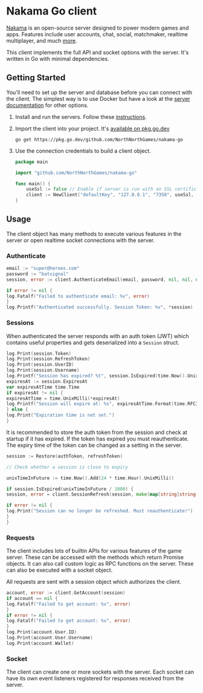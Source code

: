 # Nakama Go client

[Nakama](https://github.com/heroiclabs/nakama) is an open-source server designed to power modern games and apps.
Features include user accounts, chat, social, matchmaker, realtime multiplayer, and much [more](https://heroiclabs.com).

This client implements the full API and socket options with the server. It's written in Go with minimal dependencies.

## Getting Started

You'll need to set up the server and database before you can connect with the client. The simplest way is to use Docker
but have a look at the [server documentation](https://github.com/heroiclabs/nakama#getting-started) for other options.

1. Install and run the servers. Follow
   these [instructions](https://heroiclabs.com/docs/nakama/getting-started/install/docker/).

2. Import the client into your project.
   It's [available on pkg.go.dev](https://pkg.go.dev/github.com/NorthNorthGames/nakama-go)

   ```shell
   go get https://pkg.go.dev/github.com/NorthNorthGames/nakama-go
   ```

3. Use the connection credentials to build a client object.

   ```go
   package main

   import "github.com/NorthNorthGames/nakama-go"
   
   func main() {
	   useSsl := false // Enable if server is run with an SSL certificate
	   client := NewClient("defaultKey", "127.0.0.1", "7350", useSsl, nil, nil)
   }
   ```

## Usage

The client object has many methods to execute various features in the server or open realtime socket connections with
the server.

### Authenticate

```go
email := "super@heroes.com"
password := "batsignal"
session, error := client.AuthenticateEmail(email, password, nil, nil, nil)

if error != nil {
log.Fatalf("Failed to authenticate email: %v", error)
}
log.Printf("Authenticated successfully. Session Token: %v", *session)
```

### Sessions

When authenticated the server responds with an auth token (JWT) which contains useful properties and gets deserialized
into a `Session` struct.

```go
log.Print(session.Token)
log.Print(session.RefreshToken)
log.Print(session.UserID)
log.Print(session.Username)
log.Printf("Session has expired? %t", session.IsExpired(time.Now().UnixMilli()/1000))
expiresAt := session.ExpiresAt
var expiresAtTime time.Time
if expiresAt != nil {
expiresAtTime = time.UnixMilli(*expiresAt)
log.Printf("Session will expire at: %s", expiresAtTime.Format(time.RFC3339))
} else {
log.Print("Expiration time is not set.")
}
```

It is recommended to store the auth token from the session and check at startup if it has expired. If the token has
expired you must reauthenticate. The expiry time of the token can be changed as a setting in the server.

```go
session := Restore(authToken, refreshToken)

// Check whether a session is close to expiry

unixTimeInFuture := time.Now().Add(24 * time.Hour).UnixMilli()

if session.IsExpired(unixTimeInFuture / 1000) {
session, error = client.SessionRefresh(session, make(map[string]string))

if error != nil {
log.Print("Session can no longer be refreshed. Must reauthenticate!")
}
}
```

### Requests

The client includes lots of builtin APIs for various features of the game server. These can be accessed with the methods
which return Promise objects. It can also call custom logic as RPC functions on the server. These can also be executed
with a socket object.

All requests are sent with a session object which authorizes the client.

```go
account, error := client.GetAccount(session)
if account == nil {
log.Fatalf("Failed to get account: %v", error)
}
if error != nil {
log.Fatalf("Failed to get account: %v", error)
}
log.Print(account.User.ID)
log.Print(account.User.Username)
log.Print(account.Wallet)
```

### Socket

The client can create one or more sockets with the server. Each socket can have its own event listeners registered for
responses received from the server.


